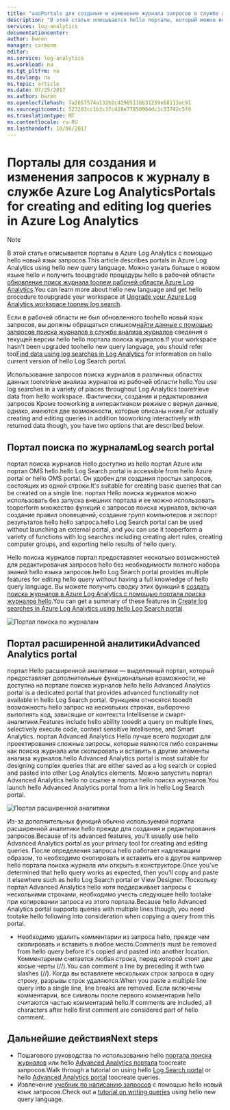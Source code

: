 ```yaml
---
title: "aaaPortals для создания и изменения журнала запросов в службе анализа журналов Azure | Документы Microsoft"
description: "В этой статье описывается hello порталы, который можно использовать в toocreate анализа журналов Azure и изменение запросов поиска журналов."
services: log-analytics
documentationcenter: 
author: bwren
manager: carmonm
editor: 
ms.service: log-analytics
ms.workload: na
ms.tgt_pltfrm: na
ms.devlang: na
ms.topic: article
ms.date: 07/25/2017
ms.author: bwren
ms.openlocfilehash: 7a2657574a132b2c4298511bb31259e68113ac91
ms.sourcegitcommit: 523283cc1b3c37c428e77850964dc1c33742c5f0
ms.translationtype: MT
ms.contentlocale: ru-RU
ms.lasthandoff: 10/06/2017
---
```

# <a name="portals-for-creating-and-editing-log-queries-in-azure-log-analytics"></a><span data-ttu-id="10fa2-103">Порталы для создания и изменения запросов к журналу в службе Azure Log Analytics</span><span class="sxs-lookup"><span data-stu-id="10fa2-103">Portals for creating and editing log queries in Azure Log Analytics</span></span>

> [!NOTE]
> <span data-ttu-id="10fa2-104">В этой статье описывается порталы в Azure Log Analytics с помощью hello новый язык запросов.</span><span class="sxs-lookup"><span data-stu-id="10fa2-104">This article describes portals in Azure Log Analytics using hello new query language.</span></span>  <span data-ttu-id="10fa2-105">Можно узнать больше о новом языке hello и получить tooupgrade процедуры hello в рабочей области [обновление поиск журнала toonew рабочей области Azure Log Analytics](log-analytics-log-search-upgrade.md).</span><span class="sxs-lookup"><span data-stu-id="10fa2-105">You can learn more about hello new language and get hello procedure tooupgrade your workspace at [Upgrade your Azure Log Analytics workspace toonew log search](log-analytics-log-search-upgrade.md).</span></span>  
>
> <span data-ttu-id="10fa2-106">Если в рабочей области не был обновленного toohello новый язык запросов, вы должны обращаться слишком[найти данные с помощью запросов поиска журналов в службе анализа журналов](log-analytics-log-searches.md) сведения о текущей версии hello hello портала поиска журналов.</span><span class="sxs-lookup"><span data-stu-id="10fa2-106">If your workspace hasn't been upgraded toohello new query language, you should refer too[Find data using log searches in Log Analytics](log-analytics-log-searches.md) for information on hello current version of hello Log Search portal.</span></span>

<span data-ttu-id="10fa2-107">Использование запросов поиска журналов в различных областях данных tooretrieve анализа журналов из рабочей области hello.</span><span class="sxs-lookup"><span data-stu-id="10fa2-107">You use log searches in a variety of places throughout Log Analytics tooretrieve data from hello workspace.</span></span>  <span data-ttu-id="10fa2-108">Фактически, создания и редактирования запросов Кроме tooworking в интерактивном режиме с вернул данные, однако, имеются две возможности, которые описаны ниже.</span><span class="sxs-lookup"><span data-stu-id="10fa2-108">For actually creating and editing queries in addition tooworking interactively with returned data though, you have two options that are described below.</span></span>  

## <a name="log-search-portal"></a><span data-ttu-id="10fa2-109">Портал поиска по журналам</span><span class="sxs-lookup"><span data-stu-id="10fa2-109">Log search portal</span></span>
<span data-ttu-id="10fa2-110">портал поиска журналов Hello доступно из hello портал Azure или портал OMS hello.</span><span class="sxs-lookup"><span data-stu-id="10fa2-110">hello Log Search portal is accessible from hello Azure portal or hello OMS portal.</span></span>  <span data-ttu-id="10fa2-111">Он удобен для создания простых запросов, состоящих из одной строки.</span><span class="sxs-lookup"><span data-stu-id="10fa2-111">It's suitable for creating basic queries that can be created on a single line.</span></span>  <span data-ttu-id="10fa2-112">портал Hello поиска журналов можно использовать без запуска внешних портала и ее можно использовать tooperform множество функций с запросов поиска журналов, включая создание правил оповещений, создание групп компьютеров и экспорт результатов hello hello запроса.</span><span class="sxs-lookup"><span data-stu-id="10fa2-112">hello Log Search portal can be used without launching an external portal, and you can use it tooperform a variety of functions with log searches including creating alert rules, creating computer groups, and exporting hello results of hello query.</span></span>  

<span data-ttu-id="10fa2-113">Hello поиска журналов портал предоставляет несколько возможностей для редактирования запросов hello без необходимости полного набора знаний hello языка запросов.</span><span class="sxs-lookup"><span data-stu-id="10fa2-113">hello Log Search portal provides multiple features for editing hello query without having a full knowledge of hello query language.</span></span>  <span data-ttu-id="10fa2-114">Вы можете получить сводку этих функций в [создать поиска журналов в Azure Log Analytics с помощью портала поиска журналов hello](log-analytics-log-search-log-search-portal.md).</span><span class="sxs-lookup"><span data-stu-id="10fa2-114">You can get a summary of these features in [Create log searches in Azure Log Analytics using hello Log Search portal](log-analytics-log-search-log-search-portal.md).</span></span>


![Портал поиска по журналам](media/log-analytics-log-search-portals/log-search-portal.png)

## <a name="advanced-analytics-portal"></a><span data-ttu-id="10fa2-116">Портал расширенной аналитики</span><span class="sxs-lookup"><span data-stu-id="10fa2-116">Advanced Analytics portal</span></span>
<span data-ttu-id="10fa2-117">портал Hello расширенной аналитики — выделенный портал, который предоставляет дополнительные функциональные возможности, не доступна на портале поиска журналов hello.</span><span class="sxs-lookup"><span data-stu-id="10fa2-117">hello Advanced Analytics portal is a dedicated portal that provides advanced functionality not available in hello Log Search portal.</span></span>  <span data-ttu-id="10fa2-118">Функциям относятся tooedit возможность hello запрос на нескольких строках, выборочно выполнять код, зависящие от контекста Intellisense и смарт-аналитики.</span><span class="sxs-lookup"><span data-stu-id="10fa2-118">Features include hello ability tooedit a query on multiple lines, selectively execute code, context sensitive Intellisense, and Smart Analytics.</span></span>  <span data-ttu-id="10fa2-119">портал Advanced Analytics Hello лучше всего подходит для проектирования сложные запросы, которые являются либо сохранены как поиска журнала или скопировать и вставить в другие элементы анализа журналов.</span><span class="sxs-lookup"><span data-stu-id="10fa2-119">hello Advanced Analytics portal is most suitable for designing complex queries that are either saved as a log search or copied and pasted into other Log Analytics elements.</span></span>  <span data-ttu-id="10fa2-120">Можно запустить портал Advanced Analytics hello по ссылке в портал hello поиска журналов.</span><span class="sxs-lookup"><span data-stu-id="10fa2-120">You launch hello Advanced Analytics portal from a link in hello Log Search portal.</span></span>

![Портал расширенной аналитики](media/log-analytics-log-search-portals/advanced-analytics-portal.png)


<span data-ttu-id="10fa2-122">Из-за дополнительных функций обычно используемой портала расширенной аналитики hello прежде для создания и редактирования запросов.</span><span class="sxs-lookup"><span data-stu-id="10fa2-122">Because of its advanced features, you'll usually use hello Advanced Analytics portal as your primary tool for creating and editing queries.</span></span>  <span data-ttu-id="10fa2-123">После определения запроса hello работает надлежащим образом, то необходимо скопировать и вставить его в другое например hello портала поиска журнала или открыть в конструкторе.</span><span class="sxs-lookup"><span data-stu-id="10fa2-123">Once you've determined that hello query works as expected, then you'll copy and paste it elsewhere such as hello Log Search portal or View Designer.</span></span>  <span data-ttu-id="10fa2-124">Поскольку портал Advanced Analytics hello хотя поддерживает запросы с несколькими строками, необходимо учесть следующее hello tootake при копировании запроса из этого портала.</span><span class="sxs-lookup"><span data-stu-id="10fa2-124">Because hello Advanced Analytics portal supports queries with multiple lines though, you need tootake hello following into consideration when copying a query from this portal.</span></span>

- <span data-ttu-id="10fa2-125">Необходимо удалить комментарии из запроса hello, прежде чем скопировать и вставить в любое место.</span><span class="sxs-lookup"><span data-stu-id="10fa2-125">Comments must be removed from hello query before it's copied and pasted into another location.</span></span>  <span data-ttu-id="10fa2-126">Комментарием считается любая строка, перед которой стоят две косые черты (//).</span><span class="sxs-lookup"><span data-stu-id="10fa2-126">You can comment a line by preceding it with two slashes (//).</span></span>  <span data-ttu-id="10fa2-127">Когда вы вставляете нескольких строк запроса в одну строку, разрывы строк удаляются.</span><span class="sxs-lookup"><span data-stu-id="10fa2-127">When you paste a multiple line query into a single line, line breaks are removed.</span></span>  <span data-ttu-id="10fa2-128">Если включены комментарии, все символы после первого комментария hello считаются частью комментарий hello.</span><span class="sxs-lookup"><span data-stu-id="10fa2-128">If comments are included, all characters after hello first comment are considered part of hello comment.</span></span>


## <a name="next-steps"></a><span data-ttu-id="10fa2-129">Дальнейшие действия</span><span class="sxs-lookup"><span data-stu-id="10fa2-129">Next steps</span></span>

- <span data-ttu-id="10fa2-130">Пошагового руководства по использованию hello [портала поиска журналов](log-analytics-log-search-log-search-portal.md) или hello [Advanced Analytics портала](https://go.microsoft.com/fwlink/?linkid=856587) toocreate запросов.</span><span class="sxs-lookup"><span data-stu-id="10fa2-130">Walk through a tutorial on using hello [Log Search portal](log-analytics-log-search-log-search-portal.md) or hello [Advanced Analytics portal](https://go.microsoft.com/fwlink/?linkid=856587) toocreate queries.</span></span>
- <span data-ttu-id="10fa2-131">Извлечение [учебник по написанию запросов](https://go.microsoft.com/fwlink/?linkid=856078) с помощью hello новый язык запросов.</span><span class="sxs-lookup"><span data-stu-id="10fa2-131">Check out a [tutorial on writing queries](https://go.microsoft.com/fwlink/?linkid=856078) using hello new query language.</span></span>
